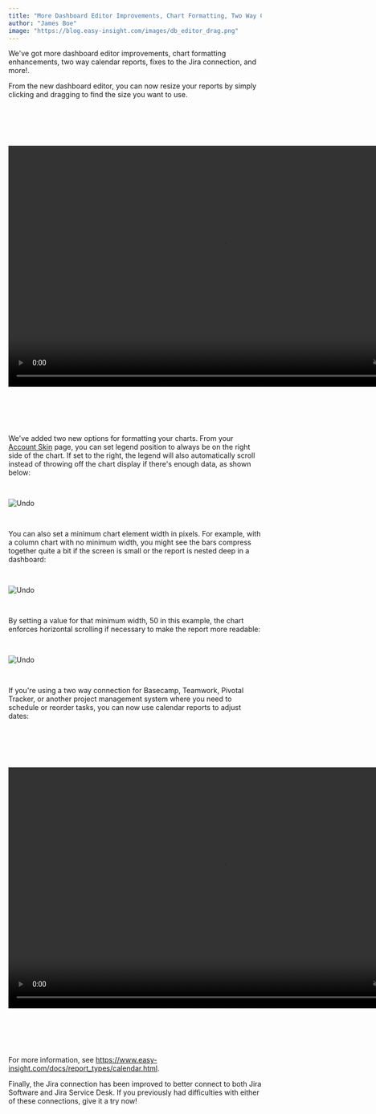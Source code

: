 ```yaml
---
title: "More Dashboard Editor Improvements, Chart Formatting, Two Way Calendars"
author: "James Boe"
image: "https://blog.easy-insight.com/images/db_editor_drag.png"
---
```


We've got more dashboard editor improvements, chart formatting enhancements, two way calendar reports, fixes to the Jira connection, and more!.<!--more--><!--more-->

From the new dashboard editor, you can now resize your reports by simply clicking and dragging to find the size you want to use. 

<div style="padding-top:80px;padding-bottom:80px"><video preload="auto" width="854" height="480" loop muted autoplay playsinline><source src="https://blog.easy-insight.com/images/dashboard_resize.mp4"></video></div>

We've added two new options for formatting your charts. From your <a href="https://www.easy-insight.com/a/account/skin">Account Skin</a> page, you can set legend position to always be on the right side of the chart. If set to the right, the legend will also automatically scroll instead of throwing off the chart display if there's enough data, as shown below:

<img style="max-width:800px;margin-top:30px;margin-bottom:30px" src="https://blog.easy-insight.com/images/legend_scrolling.png" alt="Undo" class="img img-responsive"/>

You can also set a minimum chart element width in pixels. For example, with a column chart with no minimum width, you might see the bars compress together quite a bit if the screen is small or the report is nested deep in a dashboard:

<img style="max-width:500px;margin-top:30px;margin-bottom:30px" src="https://blog.easy-insight.com/images/column_narrow.png" alt="Undo" class="img img-responsive"/>

By setting a value for that minimum width, 50 in this example, the chart enforces horizontal scrolling if necessary to make the report more readable:

<img style="max-width:500px;margin-top:30px;margin-bottom:30px" src="https://blog.easy-insight.com/images/column_wide.png" alt="Undo" class="img img-responsive"/>

If you're using a two way connection for Basecamp, Teamwork, Pivotal Tracker, or another project management system where you need to schedule or reorder tasks, you can now use calendar reports to adjust dates:

<div style="padding-top:80px;padding-bottom:80px"><video preload="auto" width="854" height="480" loop muted autoplay playsinline><source src="https://blog.easy-insight.com/images/two_way_calendar.mp4"></video></div>
 
For more information, see <a href="https://www.easy-insight.com/docs/report_types/calendar.html">https://www.easy-insight.com/docs/report_types/calendar.html</a>.

Finally, the Jira connection has been improved to better connect to both Jira Software and Jira Service Desk. If you previously had difficulties with either of these connections, give it a try now!